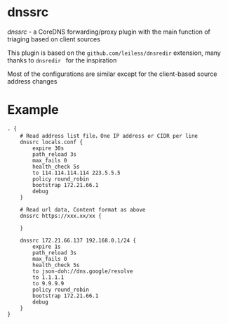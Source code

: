 # dnssrc

*dnssrc* - a CoreDNS forwarding/proxy plugin with the main function of triaging based on client sources

This plugin is based on the `github.com/leiless/dnsredir` extension, many thanks to `dnsredir ` for the inspiration

Most of the configurations are similar except for the client-based source address changes

# Example

    . { 
        # Read address list file，One IP address or CIDR per line
        dnssrc locals.conf {
            expire 30s
            path_reload 3s
            max_fails 0
            health_check 5s
            to 114.114.114.114 223.5.5.5
            policy round_robin
            bootstrap 172.21.66.1
            debug
        }

        # Read url data, Content format as above
        dnssrc https://xxx.xx/xx {
        
        }
    
        dnssrc 172.21.66.137 192.168.0.1/24 {
            expire 1s
            path_reload 3s
            max_fails 0
            health_check 5s
            to json-doh://dns.google/resolve
            to 1.1.1.1
            to 9.9.9.9
            policy round_robin
            bootstrap 172.21.66.1
            debug
        }
    }

